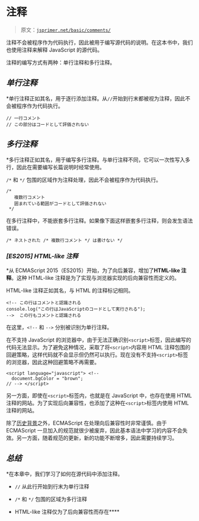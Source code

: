# 注释

> 原文：[`jsprimer.net/basic/comments/`](https://jsprimer.net/basic/comments/)

注释不会被程序作为代码执行，因此被用于编写源代码的说明。在这本书中，我们也使用注释来解释 JavaScript 的源代码。

注释的编写方式有两种：单行注释和多行注释。

## *单行注释*

*单行注释正如其名，用于逐行添加注释。从`//`开始到行末都被视为注释，因此不会被程序作为代码执行。

```
// 一行コメント
// この部分はコードとして評価されない 
```

## *多行注释*

*多行注释正如其名，用于编写多行注释。与单行注释不同，它可以一次性写入多行，因此在需要编写长篇说明时经常使用。

`/*` 和 `*/` 包围的区域作为注释处理，因此不会被程序作为代码执行。

```
/*
   複数行コメント
   囲まれている範囲がコードとして評価されない
 */ 
```

在多行注释中，不能嵌套多行注释。如果像下面这样嵌套多行注释，则会发生语法错误。

```
/* ネストされた /* 複数行コメント */ は書けない */ 
```

### *[ES2015] HTML-like 注释*

*从 ECMAScript 2015（ES2015）开始，为了向后兼容，增加了**HTML-like 注释**。这种 HTML-like 注释是为了实现与浏览器实现的后向兼容性而定义的。

HTML-like 注释正如其名，与 HTML 的注释标记相同。

```
<!-- この行はコメントと認識される
console.log("この行はJavaScriptのコードとして実行される");
-->  この行もコメントと認識される 
```

在这里，`<!--` 和 `-->` 分别被识别为单行注释。

在不支持 JavaScript 的浏览器中，由于无法正确识别`<script>`标签，因此编写的代码无法显示。为了避免这种情况，采取了将`<script>`内容用 HTML 注释包围的回避策略，这样代码就不会显示但仍然可以执行。现在没有不支持`<script>`标签的浏览器，因此这种回避策略不再需要。

```
<script language="javascript"> <!--
  document.bgColor = "brown";
// --> </script> 
```

另一方面，即使在`<script>`标签内，也就是在 JavaScript 中，也存在使用 HTML 注释的网站。为了实现后向兼容性，也添加了这种在`<script>`标签内使用 HTML 注释的网站。

除了[历史背景](https://dev.mozilla.jp/2016/03/es6-in-depth-arrow-functions/ "ES6 In Depth: Arrow functions | Mozilla Developer Street (modest)")之外，ECMAScript 在处理向后兼容性时非常谨慎。由于 ECMAScript 一旦加入的规范就很少被废弃，因此基本语法中学习的内容不会失效。另一方面，随着规范的更新，新的功能不断增多，因此需要持续学习。

## *总结*

*在本章中，我们学习了如何在源代码中添加注释。

+   `//` 从此行开始到行末为单行注释

+   `/*` 和 `*/` 包围的区域为多行注释

+   HTML-like 注释仅为了后向兼容性而存在****
